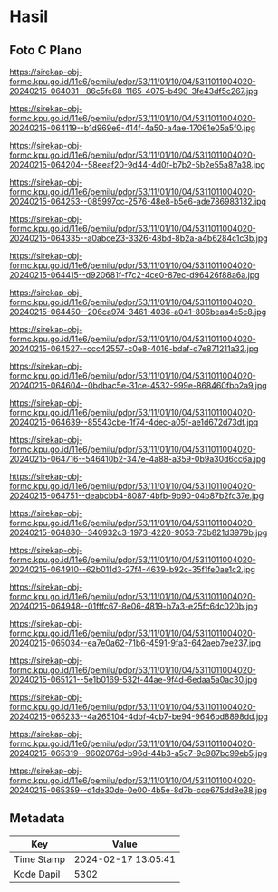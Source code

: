 # Hasil

## Foto C Plano

https://sirekap-obj-formc.kpu.go.id/11e6/pemilu/pdpr/53/11/01/10/04/5311011004020-20240215-064031--86c5fc68-1165-4075-b490-3fe43df5c267.jpg

https://sirekap-obj-formc.kpu.go.id/11e6/pemilu/pdpr/53/11/01/10/04/5311011004020-20240215-064119--b1d969e6-414f-4a50-a4ae-17061e05a5f0.jpg

https://sirekap-obj-formc.kpu.go.id/11e6/pemilu/pdpr/53/11/01/10/04/5311011004020-20240215-064204--58eeaf20-9d44-4d0f-b7b2-5b2e55a87a38.jpg

https://sirekap-obj-formc.kpu.go.id/11e6/pemilu/pdpr/53/11/01/10/04/5311011004020-20240215-064253--085997cc-2576-48e8-b5e6-ade786983132.jpg

https://sirekap-obj-formc.kpu.go.id/11e6/pemilu/pdpr/53/11/01/10/04/5311011004020-20240215-064335--a0abce23-3326-48bd-8b2a-a4b6284c1c3b.jpg

https://sirekap-obj-formc.kpu.go.id/11e6/pemilu/pdpr/53/11/01/10/04/5311011004020-20240215-064415--d920681f-f7c2-4ce0-87ec-d96426f88a6a.jpg

https://sirekap-obj-formc.kpu.go.id/11e6/pemilu/pdpr/53/11/01/10/04/5311011004020-20240215-064450--206ca974-3461-4036-a041-806beaa4e5c8.jpg

https://sirekap-obj-formc.kpu.go.id/11e6/pemilu/pdpr/53/11/01/10/04/5311011004020-20240215-064527--ccc42557-c0e8-4016-bdaf-d7e871211a32.jpg

https://sirekap-obj-formc.kpu.go.id/11e6/pemilu/pdpr/53/11/01/10/04/5311011004020-20240215-064604--0bdbac5e-31ce-4532-999e-868460fbb2a9.jpg

https://sirekap-obj-formc.kpu.go.id/11e6/pemilu/pdpr/53/11/01/10/04/5311011004020-20240215-064639--85543cbe-1f74-4dec-a05f-ae1d672d73df.jpg

https://sirekap-obj-formc.kpu.go.id/11e6/pemilu/pdpr/53/11/01/10/04/5311011004020-20240215-064716--546410b2-347e-4a88-a359-0b9a30d6cc6a.jpg

https://sirekap-obj-formc.kpu.go.id/11e6/pemilu/pdpr/53/11/01/10/04/5311011004020-20240215-064751--deabcbb4-8087-4bfb-9b90-04b87b2fc37e.jpg

https://sirekap-obj-formc.kpu.go.id/11e6/pemilu/pdpr/53/11/01/10/04/5311011004020-20240215-064830--340932c3-1973-4220-9053-73b821d3979b.jpg

https://sirekap-obj-formc.kpu.go.id/11e6/pemilu/pdpr/53/11/01/10/04/5311011004020-20240215-064910--62b011d3-27f4-4639-b92c-35f1fe0ae1c2.jpg

https://sirekap-obj-formc.kpu.go.id/11e6/pemilu/pdpr/53/11/01/10/04/5311011004020-20240215-064948--01fffc67-8e06-4819-b7a3-e25fc6dc020b.jpg

https://sirekap-obj-formc.kpu.go.id/11e6/pemilu/pdpr/53/11/01/10/04/5311011004020-20240215-065034--ea7e0a62-71b6-4591-9fa3-642aeb7ee237.jpg

https://sirekap-obj-formc.kpu.go.id/11e6/pemilu/pdpr/53/11/01/10/04/5311011004020-20240215-065121--5e1b0169-532f-44ae-9f4d-6edaa5a0ac30.jpg

https://sirekap-obj-formc.kpu.go.id/11e6/pemilu/pdpr/53/11/01/10/04/5311011004020-20240215-065233--4a265104-4dbf-4cb7-be94-9646bd8898dd.jpg

https://sirekap-obj-formc.kpu.go.id/11e6/pemilu/pdpr/53/11/01/10/04/5311011004020-20240215-065319--9602076d-b96d-44b3-a5c7-9c987bc99eb5.jpg

https://sirekap-obj-formc.kpu.go.id/11e6/pemilu/pdpr/53/11/01/10/04/5311011004020-20240215-065359--d1de30de-0e00-4b5e-8d7b-cce675dd8e38.jpg


## Metadata

| Key        | Value               |
| ---------- | ------------------- |
| Time Stamp | 2024-02-17 13:05:41 |
| Kode Dapil | 5302                |



